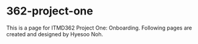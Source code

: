 # 362-project-one
This is a page for ITMD362 Project One: Onboarding. Following pages are created and designed by Hyesoo Noh.
